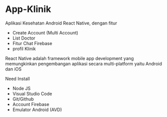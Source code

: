 # App-Klinik
Aplikasi Kesehatan Android React Native, dengan fitur
- Create Account (Multi Account)
- List Doctor
- Fitur Chat Firebase
- profil Klinik

React Native adalah framework mobile app development yang memungkinkan pengembangan aplikasi secara multi-platform yaitu Android dan iOS

Need Install
- Node JS
- Visual Studio Code
- Git/Github
- Account Firebase
- Emulator Android (AVD)
